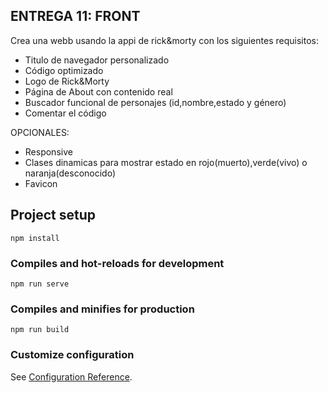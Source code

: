 

## ENTREGA 11: FRONT

Crea una webb usando la appi de rick&morty con los siguientes requisitos:

- Titulo de navegador personalizado
- Código optimizado
- Logo de Rick&Morty	
- Página de About con contenido real
- Buscador funcional de personajes (id,nombre,estado y género)
- Comentar el código

OPCIONALES:

- Responsive
- Clases dinamicas para mostrar estado en rojo(muerto),verde(vivo) o naranja(desconocido)
- Favicon 



## Project setup
```
npm install
```

### Compiles and hot-reloads for development
```
npm run serve
```

### Compiles and minifies for production
```
npm run build
```

### Customize configuration
See [Configuration Reference](https://cli.vuejs.org/config/).
